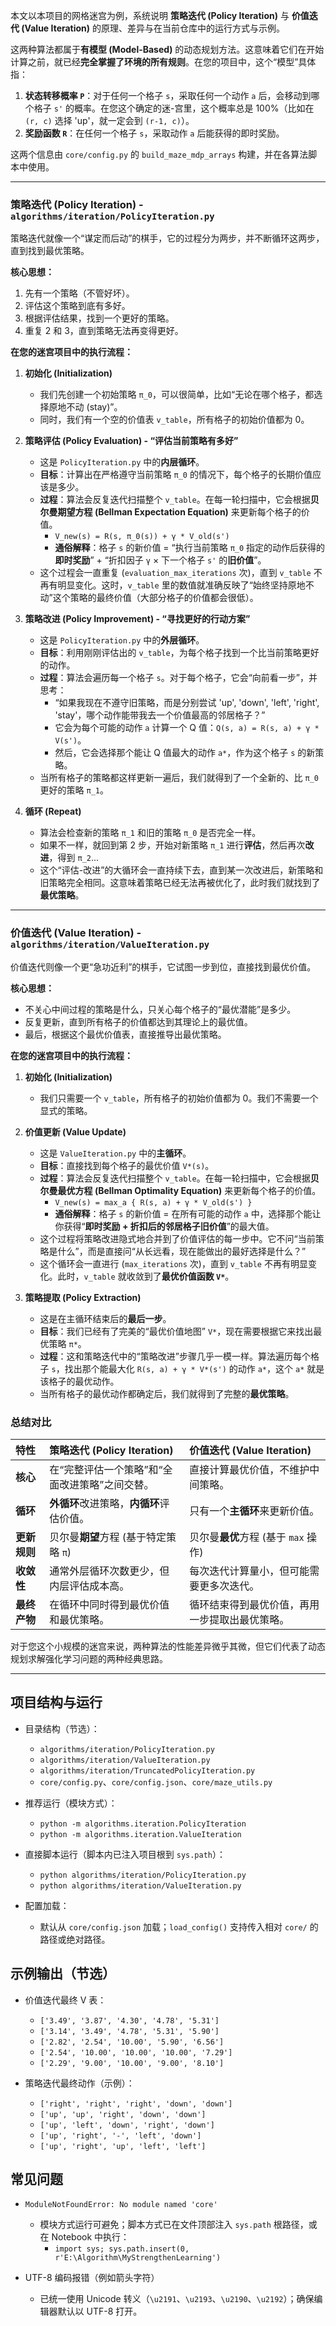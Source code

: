 本文以本项目的网格迷宫为例，系统说明 **策略迭代 (Policy Iteration)** 与 **价值迭代 (Value Iteration)** 的原理、差异与在当前仓库中的运行方式与示例。

这两种算法都属于**有模型 (Model-Based)** 的动态规划方法。这意味着它们在开始计算之前，就已经**完全掌握了环境的所有规则**。在您的项目中，这个“模型”具体指：

1.  **状态转移概率 `P`**：对于任何一个格子 `s`，采取任何一个动作 `a` 后，会移动到哪个格子 `s'` 的概率。在您这个确定的迷-宫里，这个概率总是 100%（比如在 `(r, c)` 选择 'up'，就一定会到 `(r-1, c)`）。
2.  **奖励函数 `R`**：在任何一个格子 `s`，采取动作 `a` 后能获得的即时奖励。

这两个信息由 `core/config.py` 的 `build_maze_mdp_arrays` 构建，并在各算法脚本中使用。

---

### 策略迭代 (Policy Iteration) - `algorithms/iteration/PolicyIteration.py`

策略迭代就像一个“谋定而后动”的棋手，它的过程分为两步，并不断循环这两步，直到找到最优策略。

**核心思想：**
1.  先有一个策略（不管好坏）。
2.  评估这个策略到底有多好。
3.  根据评估结果，找到一个更好的策略。
4.  重复 2 和 3，直到策略无法再变得更好。

**在您的迷宫项目中的执行流程：**

1.  **初始化 (Initialization)**
    *   我们先创建一个初始策略 `π_0`，可以很简单，比如“无论在哪个格子，都选择原地不动 (stay)”。
    *   同时，我们有一个空的价值表 `v_table`，所有格子的初始价值都为 0。

2.  **策略评估 (Policy Evaluation) - “评估当前策略有多好”**
    *   这是 `PolicyIteration.py` 中的**内层循环**。
    *   **目标**：计算出在严格遵守当前策略 `π_0` 的情况下，每个格子的长期价值应该是多少。
    *   **过程**：算法会反复迭代扫描整个 `v_table`。在每一轮扫描中，它会根据**贝尔曼期望方程 (Bellman Expectation Equation)** 来更新每个格子的价值。
        *   `V_new(s) = R(s, π_0(s)) + γ * V_old(s')`
        *   **通俗解释**：格子 `s` 的新价值 = “执行当前策略 `π_0` 指定的动作后获得的**即时奖励**” + “折扣因子 `γ` × 下一个格子 `s'` 的**旧价值**”。
    *   这个过程会一直重复 (`evaluation_max_iterations` 次)，直到 `v_table` 不再有明显变化。这时，`v_table` 里的数值就准确反映了“始终坚持原地不动”这个策略的最终价值（大部分格子的价值都会很低）。

3.  **策略改进 (Policy Improvement) - “寻找更好的行动方案”**
    *   这是 `PolicyIteration.py` 中的**外层循环**。
    *   **目标**：利用刚刚评估出的 `v_table`，为每个格子找到一个比当前策略更好的动作。
    *   **过程**：算法会遍历每一个格子 `s`。对于每个格子，它会“向前看一步”，并思考：
        *   “如果我现在不遵守旧策略，而是分别尝试 'up', 'down', 'left', 'right', 'stay'，哪个动作能带我去一个价值最高的邻居格子？”
        *   它会为每个可能的动作 `a` 计算一个 Q 值：`Q(s, a) = R(s, a) + γ * V(s')`。
        *   然后，它会选择那个能让 Q 值最大的动作 `a*`，作为这个格子 `s` 的新策略。
    *   当所有格子的策略都这样更新一遍后，我们就得到了一个全新的、比 `π_0` 更好的策略 `π_1`。

4.  **循环 (Repeat)**
    *   算法会检查新的策略 `π_1` 和旧的策略 `π_0` 是否完全一样。
    *   如果不一样，就回到第 2 步，开始对新策略 `π_1` 进行**评估**，然后再次**改进**，得到 `π_2`...
    *   这个“评估-改进”的大循环会一直持续下去，直到某一次改进后，新策略和旧策略完全相同。这意味着策略已经无法再被优化了，此时我们就找到了**最优策略**。

---

### 价值迭代 (Value Iteration) - `algorithms/iteration/ValueIteration.py`

价值迭代则像一个更“急功近利”的棋手，它试图一步到位，直接找到最优价值。

**核心思想：**
*   不关心中间过程的策略是什么，只关心每个格子的“最优潜能”是多少。
*   反复更新，直到所有格子的价值都达到其理论上的最优值。
*   最后，根据这个最优价值表，直接推导出最优策略。

**在您的迷宫项目中的执行流程：**

1.  **初始化 (Initialization)**
    *   我们只需要一个 `v_table`，所有格子的初始价值都为 0。我们不需要一个显式的策略。

2.  **价值更新 (Value Update)**
    *   这是 `ValueIteration.py` 中的**主循环**。
    *   **目标**：直接找到每个格子的最优价值 `V*(s)`。
    *   **过程**：算法会反复迭代扫描整个 `v_table`。在每一轮扫描中，它会根据**贝尔曼最优方程 (Bellman Optimality Equation)** 来更新每个格子的价值。
        *   `V_new(s) = max_a { R(s, a) + γ * V_old(s') }`
        *   **通俗解释**：格子 `s` 的新价值 = 在所有可能的动作 `a` 中，选择那个能让你获得“**即时奖励 + 折扣后的邻居格子旧价值**”的最大值。
    *   这个过程将策略改进隐式地合并到了价值评估的每一步中。它不问“当前策略是什么”，而是直接问“从长远看，现在能做出的最好选择是什么？”
    *   这个循环会一直进行 (`max_iterations` 次)，直到 `v_table` 不再有明显变化。此时，`v_table` 就收敛到了**最优价值函数 `V*`**。

3.  **策略提取 (Policy Extraction)**
    *   这是在主循环结束后的**最后一步**。
    *   **目标**：我们已经有了完美的“最优价值地图” `V*`，现在需要根据它来找出最优策略 `π*`。
    *   **过程**：这和策略迭代中的“策略改进”步骤几乎一模一样。算法遍历每个格子 `s`，找出那个能最大化 `R(s, a) + γ * V*(s')` 的动作 `a*`，这个 `a*` 就是该格子的最优动作。
    *   当所有格子的最优动作都确定后，我们就得到了完整的**最优策略**。

### 总结对比

| 特性 | 策略迭代 (Policy Iteration) | 价值迭代 (Value Iteration) |
| :--- | :--- | :--- |
| **核心** | 在“完整评估一个策略”和“全面改进策略”之间交替。 | 直接计算最优价值，不维护中间策略。 |
| **循环** | **外循环**改进策略，**内循环**评估价值。 | 只有一个**主循环**来更新价值。 |
| **更新规则** | 贝尔曼**期望**方程 (基于特定策略 `π`) | 贝尔曼**最优**方程 (基于 `max` 操作) |
| **收敛性** | 通常外层循环次数更少，但内层评估成本高。 | 每次迭代计算量小，但可能需要更多次迭代。 |
| **最终产物** | 在循环中同时得到最优价值和最优策略。 | 循环结束得到最优价值，再用一步提取出最优策略。 |

对于您这个小规模的迷宫来说，两种算法的性能差异微乎其微，但它们代表了动态规划求解强化学习问题的两种经典思路。

---

## 项目结构与运行

- 目录结构（节选）：
  - `algorithms/iteration/PolicyIteration.py`
  - `algorithms/iteration/ValueIteration.py`
  - `algorithms/iteration/TruncatedPolicyIteration.py`
  - `core/config.py`、`core/config.json`、`core/maze_utils.py`

- 推荐运行（模块方式）：
  - `python -m algorithms.iteration.PolicyIteration`
  - `python -m algorithms.iteration.ValueIteration`

- 直接脚本运行（脚本内已注入项目根到 `sys.path`）：
  - `python algorithms/iteration/PolicyIteration.py`
  - `python algorithms/iteration/ValueIteration.py`

- 配置加载：
  - 默认从 `core/config.json` 加载；`load_config()` 支持传入相对 `core/` 的路径或绝对路径。

## 示例输出（节选）

- 价值迭代最终 V 表：
  - `['3.49', '3.87', '4.30', '4.78', '5.31']`
  - `['3.14', '3.49', '4.78', '5.31', '5.90']`
  - `['2.82', '2.54', '10.00', '5.90', '6.56']`
  - `['2.54', '10.00', '10.00', '10.00', '7.29']`
  - `['2.29', '9.00', '10.00', '9.00', '8.10']`

- 策略迭代最终动作（示例）：
  - `['right', 'right', 'right', 'down', 'down']`
  - `['up', 'up', 'right', 'down', 'down']`
  - `['up', 'left', 'down', 'right', 'down']`
  - `['up', 'right', '-', 'left', 'down']`
  - `['up', 'right', 'up', 'left', 'left']`

## 常见问题

- `ModuleNotFoundError: No module named 'core'`
  - 模块方式运行可避免；脚本方式已在文件顶部注入 `sys.path` 根路径，或在 Notebook 中执行：
    - `import sys; sys.path.insert(0, r'E:\Algorithm\MyStrengthenLearning')`

- UTF-8 编码报错（例如箭头字符）
  - 已统一使用 Unicode 转义（`\u2191`、`\u2193`、`\u2190`、`\u2192`）；确保编辑器默认以 UTF-8 打开。
